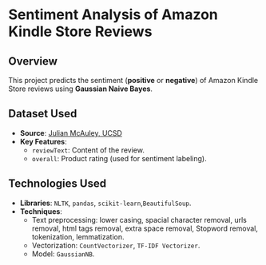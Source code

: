 # Sentiment Analysis of Amazon Kindle Store Reviews

## Overview
This project predicts the sentiment (**positive** or **negative**) of Amazon Kindle Store reviews using **Gaussian Naive Bayes**.  

## Dataset Used
- **Source**: [Julian McAuley, UCSD](http://jmcauley.ucsd.edu/data/amazon/)  
- **Key Features**:
  - `reviewText`: Content of the review.  
  - `overall`: Product rating (used for sentiment labeling).  

## Technologies Used
- **Libraries**: `NLTK`, `pandas`, `scikit-learn`,`BeautifulSoup`.  
- **Techniques**:
  - Text preprocessing: lower casing, spacial character removal, urls removal, html tags removal, extra space removal, Stopword removal, tokenization, lemmatization.  
  - Vectorization: `CountVectorizer`, `TF-IDF Vectorizer`.
  - Model: `GaussianNB`.


